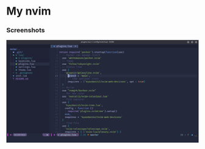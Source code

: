 # My nvim

### Screenshots
![Pic1](https://raw.githubusercontent.com/tynguyen2k1/files/main/Screenshot_20211117_215644.png)
